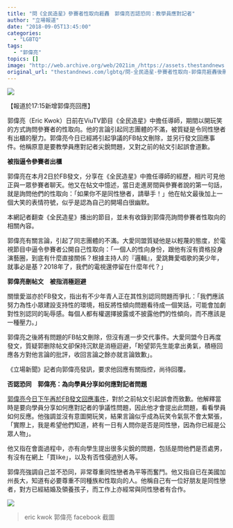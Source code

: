 ```yaml
---
title: "問《全民造星》參賽者性取向捱轟　郭偉亮否認恐同：教學員應對記者"
author: "立場報道"
date: "2018-09-05T13:45:00"
categories:
  - "LGBTQ"
tags:
  - "郭偉亮"
topics: []
image: "http://web.archive.org/web/2021im_/https://assets.thestandnews.com/media/photos/erickwok-03_vwl25.png"
original_url: "thestandnews.com/lgbtq/問-全民造星-參賽者性取向-郭偉亮捱轟後刪post"
---
```

![](http://web.archive.org/web/2021im_/https://assets.thestandnews.com/media/photos/erickwok-03_vwl25.png)

【報道於17:15新增郭偉亮回應】

郭偉亮（Eric Kwok）日前在ViuTV節目《全民造星》中擔任導師，期間以開玩笑的方式詢問參賽者的性取向。他的言論引起同志團體的不滿，被質疑是令同性戀者有出櫃的壓力。郭偉亮今日已經將引起爭議的FB帖文刪除，並另行發文回應事件。他稱原意是要教學員應對記者尖銳問題，又對之前的帖文引起誤會道歉。

**被指逼令參賽者出櫃**

郭偉亮在本月2日於FB發文，分享在《全民造星》中擔任導師的經歷，相片可見他正與一眾參賽者聊天。他又在帖文中憶述，當日走進房間與參賽者說的第一句話，就是詢問他們的性取向：「如果你不是同性戀者，請舉手！」他在帖文最後加上一個大笑的表情符號，似乎是認為自己的開場白很幽默。

本網記者翻查《全民造星》播出的節目，並未有收錄到郭偉亮詢問參賽者性取向的相關內容。

郭偉亮有關言論，引起了同志團體的不滿。大愛同盟質疑他是以輕蔑的態度，於電視節目中逼令參賽者公開自己性取向：「一個人的性向身份，跟他有沒有資格投身演藝圈，到底有什麼直接關係？根據主持人的『邏輯』，愛跳舞愛唱歌的美少年，就事必是基？2018年了，我們的電視還停留在什麼年代？」

**郭偉亮刪帖文　被指消極迴避**

關懷愛滋亦於FB發文，指出有不少年青人正在其性別認同問題而爭扎：「我們應該努力為性小眾建設支持性的環境，相反將性傾向問題看待成一個笑話，可能會加劇對性別認同的恥辱感。每個人都有權選擇披露或不披露他們的性傾向，而不應該是一種壓力。」

郭偉亮之後將有問題的FB帖文刪除，但沒有進一步交代事件。大愛同盟今日再度發文，質疑郭删除帖文卻保持沉默是消極迴避，「盼望郭先生能拿出勇氣，積極回應各方對他言論的批評，收回言論之餘亦就言論致歉」。

《立場新聞》記者向郭偉亮發訊，要求他回應有關指控，尚待回覆。

**否認恐同　郭偉亮：為向學員分享如何應對記者問題**

[郭偉亮今日下午再於FB發文回應事件](http://web.archive.org/web/20211229132743/https://www.facebook.com/erickwokironman/photos/a.1719516288335268/2221160821504143/?type=3&theater&ifg=1)，對於之前帖文引起誤會而致歉。他解釋當時是要向學員分享如何應對記者的爭議性問題，因此他才會提出此問題，看看學員如何反應。他強調並沒有意圖開玩笑，結果言論似乎成為玩笑令氣氛不會太緊張，「實際上，我是希望他們知道，終有一日有人問你是否是同性戀，因為你已經是公眾人物」。

他又指在會面過程中，亦有向學生提出很多尖銳的問題，包括是問他們是否處男，有沒有在網上「買like」，以及有否性侵過別人等。

郭偉亮強調自己並不恐同，非常尊重同性戀者為平等而奮鬥。他又指自已在美國加州長大，知道有必要尊重不同種族和性取向的人。他稱自己有一位好朋友是同性戀者，對方已經結婚及領養孩子，而工作上亦經常與同性戀者有合作。

![](http://web.archive.org/web/2021im_/https://assets.thestandnews.com/media/photos/40646633_10156785524649924_4074577556081213440_n_GpcQC.jpg)
> eric kwok 郭偉亮 facebook 截圖